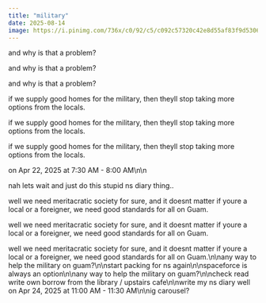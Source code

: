 ```yaml
---
title: "military"
date: 2025-08-14
image: https://i.pinimg.com/736x/c0/92/c5/c092c57320c42e8d55af83f9d5306314.jpg
---
```


and why is that a problem?

and why is that a problem?

and why is that a problem?

if we supply good homes for the military, then theyll stop taking more options from the locals.

if we supply good homes for the military, then theyll stop taking more options from the locals.

if we supply good homes for the military, then theyll stop taking more options from the locals.

on Apr 22, 2025 at 7:30 AM - 8:00 AM\n\n

nah lets wait and just do this stupid ns diary thing..

well we need meritacratic society for sure, and it doesnt matter if youre a local or a foreigner, we need good standards for all on Guam.

well we need meritacratic society for sure, and it doesnt matter if youre a local or a foreigner, we need good standards for all on Guam.

well we need meritacratic society for sure, and it doesnt matter if youre a local or a foreigner, we need good standards for all on Guam.\n\nany way to help the military on guam?\n\nstart packing for ns again\n\nspaceforce is always an option\n\nany way to help the military on guam?\n\ncheck read write own borrow from the library / upstairs cafe\n\nwrite my ns diary well on Apr 24, 2025 at 11:00 AM - 11:30 AM\n\nig carousel?
